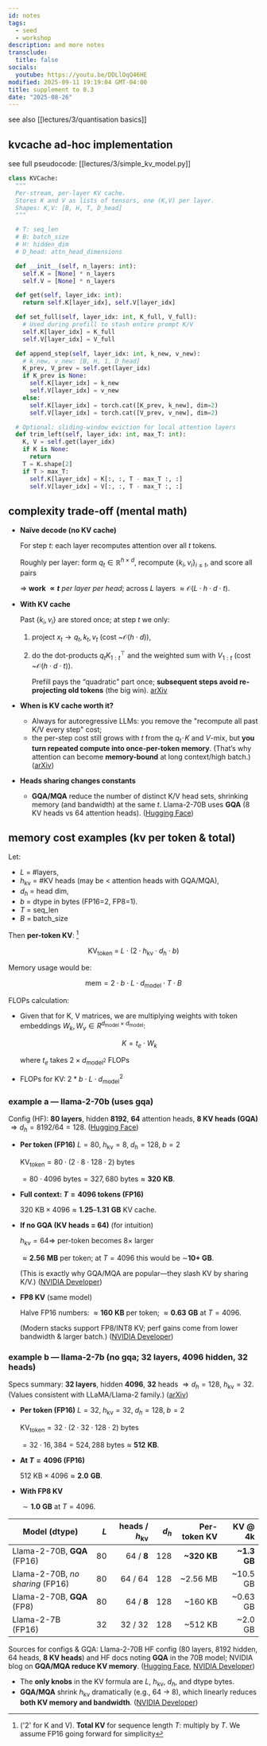 ```yaml
---
id: notes
tags:
  - seed
  - workshop
description: and more notes
transclude:
  title: false
socials:
  youtube: https://youtu.be/DDLlOqQ46HE
modified: 2025-09-11 19:19:04 GMT-04:00
title: supplement to 0.3
date: "2025-08-26"
---
```


see also [[lectures/3/quantisation basics]]

## kvcache ad-hoc implementation

see full pseudocode: [[lectures/3/simple_kv_model.py]]

```python title="kv_cache.py"
class KVCache:
  """
  Per-stream, per-layer KV cache.
  Stores K and V as lists of tensors, one (K,V) per layer.
  Shapes: K,V: [B, H, T, D_head]
  """

  # T: seq_len
  # B: batch_size
  # H: hidden_dim
  # D_head: attn_head_dimensions

  def __init__(self, n_layers: int):
    self.K = [None] * n_layers
    self.V = [None] * n_layers

  def get(self, layer_idx: int):
    return self.K[layer_idx], self.V[layer_idx]

  def set_full(self, layer_idx: int, K_full, V_full):
    # Used during prefill to stash entire prompt K/V
    self.K[layer_idx] = K_full
    self.V[layer_idx] = V_full

  def append_step(self, layer_idx: int, k_new, v_new):
    # k_new, v_new: [B, H, 1, D_head]
    K_prev, V_prev = self.get(layer_idx)
    if K_prev is None:
      self.K[layer_idx] = k_new
      self.V[layer_idx] = v_new
    else:
      self.K[layer_idx] = torch.cat([K_prev, k_new], dim=2)
      self.V[layer_idx] = torch.cat([V_prev, v_new], dim=2)

  # Optional: sliding-window eviction for local attention layers
  def trim_left(self, layer_idx: int, max_T: int):
    K, V = self.get(layer_idx)
    if K is None:
      return
    T = K.shape[2]
    if T > max_T:
      self.K[layer_idx] = K[:, :, T - max_T :, :]
      self.V[layer_idx] = V[:, :, T - max_T :, :]
```

## complexity trade-off (mental math)

- **Naïve decode (no KV cache)**

  For step $t$: each layer recomputes attention over all $t$ tokens.

  Roughly per layer: form $q_t\in\mathbb{R}^{h\times d}$, recompute $\{k_i,v_i\}_{i\le t}$, and score all pairs

  $\Rightarrow$ **work $\propto t$** _per layer per head_; across $L$ layers $\approx \mathcal{O}(L\cdot h\cdot d\cdot t)$.

- **With KV cache**

  Past $\{k_i,v_i\}$ are stored once; at step $t$ we only:
  1. project $x_t\to q_t,k_t,v_t$ (cost \~$\mathcal{O}(h\cdot d)$),
  2. do the dot-products $q_t K_{1:t}^\top$ and the weighted sum with $V_{1:t}$ (cost \~$\mathcal{O}(h\cdot d\cdot t)$).

     Prefill pays the “quadratic” part once; **subsequent steps avoid re-projecting old tokens** (the big win). [arXiv][1]

- **When is KV cache worth it?**
  - Always for autoregressive LLMs: you remove the "recompute all past K/V every step" cost;
  - the per-step cost still grows with $t$ from the $q_t\!\cdot\!K$ and $V$-mix, but **you turn repeated compute into once-per-token memory**. (That’s why attention can become **memory-bound** at long context/high batch.) ([arXiv][1])

- **Heads sharing changes constants**
  - **GQA/MQA** reduce the number of distinct K/V head sets, shrinking memory (and bandwidth) at the same $t$. Llama-2-70B uses **GQA** (8 KV heads vs 64 attention heads). ([Hugging Face][3])

## memory cost examples (kv per token & total)

Let:

- $L$ = #layers,
- $h_{\text{kv}}$ = #KV heads (may be < attention heads with GQA/MQA),
- $d_h$ = head dim,
- $b$ = dtype in bytes (FP16=2, FP8=1).
- $T$ = seq_len
- $B$ = batch_size

Then **per-token KV**: [^note]

[^note]: ('2' for K and V). **Total KV** for sequence length $T$: multiply by $T$. We assume FP16 going forward for simplicity

$$
\text{KV}_\text{token} \;=\; L \cdot \big(2 \cdot h_{\text{kv}} \cdot d_h \cdot b\big)
$$

Memory usage would be:

$$
\text{mem} = 2 \cdot b \cdot L \cdot d_{\text{model}} \cdot T \cdot B
$$

FLOPs calculation:

- Given that for K, V matrices, we are multiplying weights with token embeddings $W_k, W_v \in R^{d_{\text{model}} \times d_{\text{model}}}$:

  $$
  K = t_e \cdot W_k
  $$

  where $t_e$ takes $2 \times d_{\text{model}^2}$ FLOPs

- FLOPs for KV: $2 * b \cdot L \cdot d_{\text{model}}^{2}$

### example a — llama-2-70b (uses gqa)

Config (HF): **80 layers**, hidden **8192**, **64** attention heads, **8 KV heads (GQA)** $\Rightarrow d_h=8192/64=128$. ([Hugging Face][4])

- **Per token (FP16)**
  $L{=}80,\; h_{\text{kv}}{=}8,\; d_h{=}128,\; b{=}2$

  $\text{KV}_\text{token} = 80 \cdot (2\cdot 8\cdot 128\cdot 2)\ \text{bytes}$

  $= 80 \cdot 4096\ \text{bytes} = 327{,}680\ \text{bytes} \approx \mathbf{320\ KB}$.

- **Full context: $T=4096$ tokens (FP16)**

  $320\text{ KB} \times 4096 \approx \mathbf{1.25\text{–}1.31\ GB}$ KV cache.

- **If no GQA (KV heads = 64)** (for intuition)

  $h_{\text{kv}}{=}64\Rightarrow$ per-token becomes $8\times$ larger

  $\approx \mathbf{2.56\ MB}$ per token; at $T{=}4096$ this would be $\sim$**10+ GB**.

  (This is exactly why GQA/MQA are popular—they slash KV by sharing K/V.) ([NVIDIA Developer][5])

- **FP8 KV** (same model)

  Halve FP16 numbers: $\approx \mathbf{160\ KB}$ per token; $\approx \mathbf{0.63\ GB}$ at $T{=}4096$.

  (Modern stacks support FP8/INT8 KV; perf gains come from lower bandwidth & larger batch.) ([NVIDIA Developer][5])

### example b — llama-2-7b (no gqa; 32 layers, 4096 hidden, 32 heads)

Specs summary: **32 layers**, hidden **4096**, **32** heads $\Rightarrow d_h=128$, $h_{\text{kv}}=32$. (Values consistent with LLaMA/Llama-2 family.) ([arXiv][6])

- **Per token (FP16)**
  $L{=}32,\; h_{\text{kv}}{=}32,\; d_h{=}128,\; b{=}2$

  $\text{KV}_\text{token} = 32\cdot(2\cdot 32\cdot 128\cdot 2)$ bytes

  $= 32\cdot 16{,}384 = 524{,}288\ \text{bytes} \approx \mathbf{512\ KB}$.

- **At $T=4096$ (FP16)**

  $512\text{ KB}\times 4096 \approx \mathbf{2.0\ GB}$.

- **With FP8 KV**

  $\sim \mathbf{1.0\ GB}$ at $T{=}4096$.

| Model (dtype)                    | $L$ | heads / $h_{\text{kv}}$ | $d_h$ | Per-token KV |      KV @ 4k |
| -------------------------------- | --: | ----------------------: | ----: | -----------: | -----------: |
| Llama-2-70B, **GQA** (FP16)      |  80 |              64 / **8** |   128 | **\~320 KB** | **\~1.3 GB** |
| Llama-2-70B, _no sharing_ (FP16) |  80 |                 64 / 64 |   128 |    \~2.56 MB |    \~10.5 GB |
| Llama-2-70B, **GQA** (FP8)       |  80 |              64 / **8** |   128 |     \~160 KB |    \~0.63 GB |
| Llama-2-7B (FP16)                |  32 |                 32 / 32 |   128 |     \~512 KB |     \~2.0 GB |

Sources for configs & GQA: Llama-2-70B HF config (80 layers, 8192 hidden, 64 heads, **8 KV heads**) and HF docs noting **GQA** in the 70B model; NVIDIA blog on **GQA/MQA reduce KV memory**. ([Hugging Face][4], [NVIDIA Developer][5])

- The **only knobs** in the KV formula are $L$, $h_{\text{kv}}$, $d_h$, and dtype bytes.
- **GQA/MQA** shrink $h_{\text{kv}}$ dramatically (e.g., 64 → 8), which linearly reduces **both KV memory and bandwidth**. ([NVIDIA Developer][5])

[1]: https://arxiv.org/html/2406.01698v1 "Demystifying Platform Requirements for Diverse LLM ..."
[2]: https://martinlwx.github.io/en/llm-inference-optimization-kv-cache/ "LLM inference optimization - KV Cache - MartinLwx's Blog"
[3]: https://huggingface.co/docs/transformers/en/model_doc/llama2 "Llama 2"
[4]: https://huggingface.co/TheBloke/Llama-2-70B-fp16/blob/main/config.json "config.json · TheBloke/Llama-2-70B-fp16 at main - Hugging Face"
[5]: https://developer.nvidia.com/blog/mastering-llm-techniques-inference-optimization/ "Mastering LLM Techniques: Inference Optimization"
[6]: https://arxiv.org/html/2312.04333v4 "Is Bigger and Deeper Always Better? Probing LLaMA Across Scales ..."
